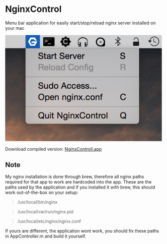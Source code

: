 NginxControl
============

Menu bar application for easily start/stop/reload nginx server installed on your mac

![alt tag](https://github.com/ptfly/NginxControl/blob/master/screenshot.png)

Download compiled version: [NginxControll.app](https://github.com/ptfly/NginxControl/blob/master/NginxControl.zip)

## Note 
My nginx installation is done through brew, therefore all nginx paths required for that app to work are hardcoded into the app.
These are the paths used by the application and if you installed it with brew, this should work out-of-the-box on your setup:

> /usr/local/bin/nginx

> /usr/local/var/run/nginx.pid

> /usr/local/etc/nginx/nginx.conf

If yours are different, the application wont work, you should fix these paths in AppController.m and build it yourself.
